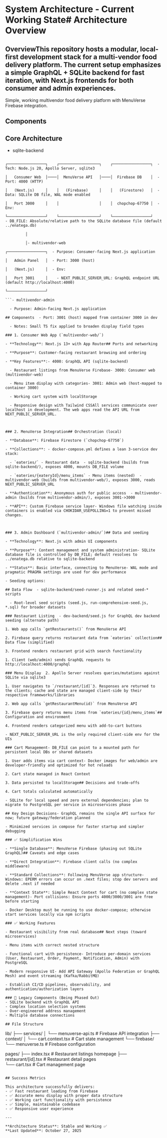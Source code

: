 # System Architecture - Current Working State# Architecture Overview



## OverviewThis repository hosts a modular, local-first development stack for a multi-vendor food delivery platform. The current setup emphasizes a simple GraphQL + SQLite backend for fast iteration, with Next.js frontends for both consumer and admin experiences.

Simple, working multivendor food delivery platform with MenuVerse Firebase integration.

## Components

## Core Architecture

- sqlite-backend

```  - Purpose: Single GraphQL API for local/dev, backed by SQLite

┌─────────────────┐    ┌──────────────────┐    ┌─────────────────┐  - Tech: Node.js 20, Apollo Server, sqlite3

│   Consumer Web  │────│  MenuVerse API   │────│  Firebase DB    │  - Port: 4000 (HTTP)

│   (Next.js)     │    │   (Firebase)     │    │   (Firestore)   │  - Data: SQLite DB file, WAL mode enabled

│   Port 3000     │    │                  │    │  chopchop-67750 │  - Env:

└─────────────────┘    └──────────────────┘    └─────────────────┘    - DB_FILE: Absolute/relative path to the SQLite database file (default ../enatega.db)

         │

         │- multivendor-web

┌─────────────────┐  - Purpose: Consumer-facing Next.js application

│   Admin Panel   │  - Port: 3000 (host)

│   (Next.js)     │  - Env:

│   Port 3001     │    - NEXT_PUBLIC_SERVER_URL: GraphQL endpoint URL (default http://localhost:4000)

└─────────────────┘

```- multivendor-admin

  - Purpose: Admin-facing Next.js application

## Components  - Port: 3001 (host) mapped from container 3000 in dev

  - Notes: Small TS fix applied to broaden display field types

### 1. Consumer Web App (`multivendor-web/`)

- **Technology**: Next.js 13+ with App Router## Ports and networking

- **Purpose**: Customer-facing restaurant browsing and ordering

- **Key Features**:- 4000: GraphQL API (sqlite-backend)

  - Restaurant listings from MenuVerse Firebase- 3000: Consumer web (multivendor-web)

  - Menu item display with categories- 3001: Admin web (host-mapped to container 3000)

  - Working cart system with localStorage

  - Responsive design with Tailwind CSSAll services communicate over localhost in development. The web apps read the API URL from NEXT_PUBLIC_SERVER_URL.



### 2. MenuVerse Integration## Orchestration (local)

- **Database**: Firebase Firestore (`chopchop-67750`)

- **Collections**: - docker-compose.yml defines a lean 3-service dev stack:

  - `eateries/` - Restaurant data  - sqlite-backend (builds from sqlite-backend/), exposes 4000, mounts DB_FILE volume

  - `eateries/{eateryId}/menu_items` - Menu items (nested)  - multivendor-web (builds from multivendor-web/), exposes 3000, reads NEXT_PUBLIC_SERVER_URL

- **Authentication**: Anonymous auth for public access  - multivendor-admin (builds from multivendor-admin/), exposes 3001->3000

- **API**: Custom Firebase service layer- Windows file watching inside containers is enabled via CHOKIDAR_USEPOLLING=1 to prevent missed changes.



### 3. Admin Dashboard (`multivendor-admin/`)## Data and seeding

- **Technology**: Next.js with admin UI components

- **Purpose**: Content management and system administration- SQLite database file is controlled by DB_FILE; default resolves to ../enatega.db relative to sqlite-backend

- **Status**: Basic interface, connecting to MenuVerse- WAL mode and pragmatic PRAGMA settings are used for dev performance

- Seeding options:

## Data Flow  - sqlite-backend/seed-runner.js and related seed-* scripts

  - Root-level seed scripts (seed.js, run-comprehensive-seed.js, *.sql) for broader datasets

### Restaurant Listing  - dev-backend/seed.js for GraphQL dev backend seeding (alternate path)

1. Web app calls `getRestaurants()` from MenuVerse API

2. Firebase query returns restaurant data from `eateries` collection## Data flow (simplified)

3. Frontend renders restaurant grid with search functionality

1. Client (web/admin) sends GraphQL requests to http://localhost:4000/graphql

### Menu Display  2. Apollo Server resolves queries/mutations against SQLite via sqlite3

1. User navigates to `/restaurant/[id]`3. Responses are returned to the clients; cache and state are managed client-side by their respective frameworks/libraries

2. Web app calls `getRestaurantMenu(id)` from MenuVerse API

3. Firebase query returns menu items from `eateries/{id}/menu_items`## Configuration and environment

4. Frontend renders categorized menu with add-to-cart buttons

- NEXT_PUBLIC_SERVER_URL is the only required client-side env for the UIs

### Cart Management- DB_FILE can point to a mounted path for persistent local DBs or shared datasets

1. User adds items via cart context- Docker images for web/admin are developer-friendly and optimized for hot reloads

2. Cart state managed in React Context

3. Data persisted to localStorage## Decisions and trade-offs

4. Cart totals calculated automatically

- SQLite for local speed and zero external dependencies; plan to migrate to PostgreSQL per service in microservices phase

## Key Design Decisions- GraphQL remains the single API surface for now; future gateway/federation planned

- Minimized services in compose for faster startup and simpler debugging

### ✅ Simplification Wins

- **Single Database**: MenuVerse Firebase (phasing out SQLite GraphQL)## Caveats and edge cases

- **Direct Integration**: Firebase client calls (no complex middleware)

- **Standard Collections**: Following MenuVerse app structure- Windows: EPERM errors can occur on .next files; stop dev servers and delete .next if needed

- **Context State**: Simple React Context for cart (no complex state management)- Port collisions: Ensure ports 4000/3000/3001 are free before starting

- Docker Desktop must be running to use docker-compose; otherwise start services locally via npm scripts

### ✅ Working Features

- Restaurant visibility from real database## Next steps (toward microservices)

- Menu items with correct nested structure

- Functional cart with persistence- Introduce per-domain services (User, Restaurant, Order, Payment, Notification, Admin) with PostgreSQL

- Modern responsive UI- Add API Gateway (Apollo Federation or GraphQL Mesh) and event streaming (Kafka/RabbitMQ)

- Establish CI/CD pipelines, observability, and authentication/authorization layers

### 🔄 Legacy Components (Being Phased Out)
- SQLite backend with GraphQL API
- Complex location selection systems
- Over-engineered address management
- Multiple database connections

## File Structure

```
lib/
├── services/
│   └── menuverse-api.ts     # Firebase API integration
├── context/
│   └── cart.context.tsx     # Cart state management
└── firebase/
    └── menuverse.ts         # Firebase configuration

pages/
├── index.tsx                # Restaurant listings homepage
├── restaurant/[id].tsx      # Restaurant detail pages  
└── cart.tsx                 # Cart management page
```

## Success Metrics

This architecture successfully delivers:
- ✅ Fast restaurant loading from Firebase
- ✅ Accurate menu display with proper data structure  
- ✅ Working cart functionality with persistence
- ✅ Simple, maintainable codebase
- ✅ Responsive user experience

---

**Architecture Status**: Stable and Working ✅  
**Last Updated**: October 27, 2025